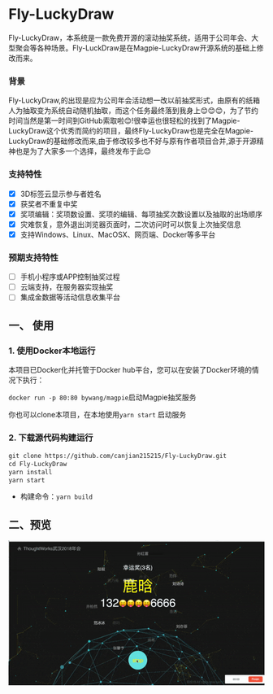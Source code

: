 # Fly-LuckyDraw

Fly-LuckyDraw，本系统是一款免费开源的滚动抽奖系统，适用于公司年会、大型聚会等各种场景。Fly-LuckDraw是在Magpie-LuckyDraw开源系统的基础上修改而来。

### 背景

Fly-LuckyDraw,的出现是应为公司年会活动想一改以前抽奖形式，由原有的纸箱人为抽取变为系统自动随机抽取，而这个任务最终落到我身上😊😊😊，为了节约时间当然是第一时间到GitHub索取啦😊!很幸运也很轻松的找到了Magpie-LuckyDraw这个优秀而简约的项目，最终Fly-LuckyDraw也是完全在Magpie-LuckyDraw的基础修改而来,由于修改较多也不好与原有作者项目合并,源于开源精神也是为了大家多一个选择，最终发布于此😊

### 支持特性

- [x] 3D标签云显示参与者姓名
- [x] 获奖者不重复中奖
- [x] 奖项编辑：奖项数设置、奖项的编辑、每项抽奖次数设置以及抽取的出场顺序
- [x] 灾难恢复，意外退出浏览器页面时，二次访问时可以恢复上次抽奖信息
- [x] 支持Windows、Linux、MacOSX、网页端、Docker等多平台

### 预期支持特性

- [ ] 手机小程序或APP控制抽奖过程
- [ ] 云端支持，在服务器实现抽奖
- [ ] 集成金数据等活动信息收集平台

## 一、 使用

### 1. 使用Docker本地运行

本项目已Docker化并托管于Docker hub平台，您可以在安装了Docker环境的情况下执行：

`docker run -p 80:80 bywang/magpie`启动Magpie抽奖服务

你也可以clone本项目，在本地使用`yarn start` 启动服务


### 2. 下载源代码构建运行
```
git clone https://github.com/canjian215215/Fly-LuckyDraw.git
cd Fly-LuckyDraw
yarn install
yarn start
```
- 构建命令：`yarn build`

## 二、预览
![预览](assets/image/drawing.gif)
